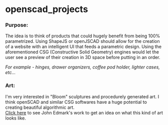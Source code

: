 # openscad_projects

<h3>Purpose:</h3>
<p>
The idea is to think of products that could hugely benefit from being 100% parametrized. Using ShapeJS or openJSCAD should allow for the creation of a website with an intelligent UI that feeds a parametric design. Using the aforementioned CSG (Constructive Solid Geometry) engines would let the user see a preview of their creation in 3D space before putting in an order.

<i>For example - hinges, drawer organizers, coffee pod holder, lighter cases, etc...</i>
<p>
 
<h3>Art:</h3>
<p>
I'm very interested in "Bloom" sculptures and procedurely generated art. I think openSCAD and similar CSG softwares have a huge potential to creating beautiful algorithmic art. 
<br/>
<a href="http://www.johnedmark.com/">Click here</a> to see John Edmark's work to get an idea on what this kind of art looks like.
</p>
